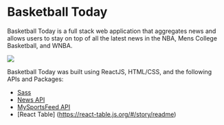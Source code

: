 
# Basketball Today

Basketball Today is a full stack web application that aggregates news and allows users to stay on top of all the latest news in the NBA, Mens College Basketball, and WNBA.

<img src="#" />

Basketball Today was built using ReactJS, HTML/CSS, and the following APIs and Packages:
* [Sass](https://sass-lang.com/documentation/file.SASS_REFERENCE.html)
* [News API](https://newsapi.org/docs)
* [MySportsFeed API](https://www.mysportsfeeds.com/data-feeds/api-docs/)
* [React Table] (https://react-table.js.org/#/story/readme)